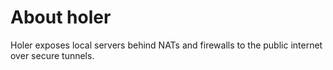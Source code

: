 # About holer
Holer exposes local servers behind NATs and firewalls to the public internet over secure tunnels.
